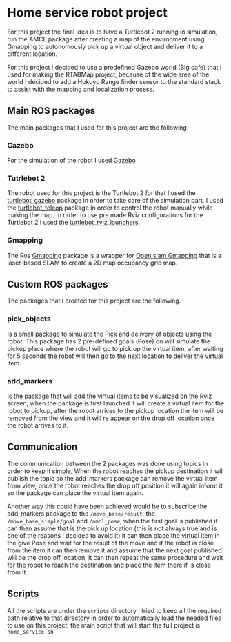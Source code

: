 # Home service robot project
For this project the final idea is to have a Turtlebot 2 running in simulation, run the AMCL package after creating a map of the environment using Gmapping to autonomously pick up a virtual object and deliver it to a different location.

For this project I decided to use a predefined Gazebo world (Big cafe) that I used for making the RTABMap project, because of the wide area of the world I decided to add a Hokuyo Range finder sensor to the standard stack to assist with the mapping and localization process.

## Main ROS packages
The main packages that I used for this project are the following.


### Gazebo
For the simulation of the robot I used [Gazebo](http://gazebosim.org/tutorials?tut=ros_overview)

### Tutrlebot 2
The robot used for this project is the Turtlebot 2 for that I used the [turtlebot_gazebo](http://wiki.ros.org/turtlebot_gazebo) package in order to take care of the simulation part.
I used the [turtlebot_teleop](http://wiki.ros.org/turtlebot_teleop) package in order to control the robot manually while making the map.
In order to use pre made Rviz configurations for the Turtlebot 2 I used the [turtlebot_rviz_launchers](http://wiki.ros.org/turtlebot_rviz_launchers).

### Gmapping
The Ros [Gmapping](http://wiki.ros.org/gmapping) package is a wrapper for [Open slam Gmapping](http://wiki.ros.org/openslam_gmapping?distro=melodic) that is a laser-based SLAM to create a 2D map occupancy grid map.

## Custom ROS packages
The packages that I created for this project are the following.

### pick_objects
Is a small package to simulate the Pick and delivery of objects using the robot. This package has 2  pre-defined goals (Pose) on will simulate the pickup place where the robot will go to pick up the virtual item, after waiting for 5 seconds the robot will then go to the next location to deliver the virtual item.

### add_markers
Is the package that will add the virtual items to be visualized on the Rviz screen, when the package is first launched it will create a virtual item for the robot to pickup, after the robot arrives to the pickup location the item will be removed from the view and it will re appear on the drop off location once the robot arrives to it.

## Communication
The communication between the 2 packages was done using topics in order to keep it simple, When the robot reaches the pickup destination it will publish the topic so the add_markers package can remove the virtual item from view, once the robot reaches the drop off position it will again inform it so the package can place the virtual item again.

Another way this could have been achieved would be to subscribe the add_markers package to the `/move_base/result`, the `/move_base_simple/goal` and `/amcl_pose`, when the first goal is published it can then assume that is the pick up location (this is not always true and is one of the reasons I decided to avoid it) it can then place the virtual item in the give Pose and wait for the result of the move and if the robot is close from the item it can then remove it and assume that the next goal published will be the drop off location, it can then repeat the same procedure and wait for the robot to reach the destination and place the item there if is close from it.

## Scripts
All the scripts are under the `scripts` directory I tried to keep all the required path relative to that directory in order to automatically load the needed files to use on this project, the main script that will start the full project is `home_service.sh`